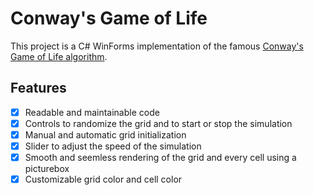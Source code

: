 # Conway's Game of Life
This project is a C# WinForms implementation of the famous [Conway's Game of Life algorithm](https://en.wikipedia.org/wiki/Conway%27s_Game_of_Life).

## Features
- [X] Readable and maintainable code
- [X] Controls to randomize the grid and to start or stop the simulation
- [X] Manual and automatic grid initialization
- [X] Slider to adjust the speed of the simulation
- [X] Smooth and seemless rendering of the grid and every cell using a picturebox
- [X] Customizable grid color and cell color